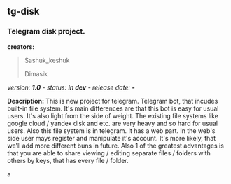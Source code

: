 ## tg-disk
### Telegram disk project.

**creators:**
> Sashuk_keshuk
>
> Dimasik

*version: **1.0**        -         status: **in dev**          -         release date: **-***

**Description:**
  This is new project for telegram. Telegram bot, that incudes built-in file system. It's main differences are that this bot is easy for usual users. It's also light from the side of weight. The existing file systems like google cloud / yandex disk and etc. are very heavy and so hard for usual users. Also this file system is in telegram. It has a web part. In the web's side user mays register and manipulate it's account. It's more likely, that we'll add more different buns in future. Also 1 of the greatest advantages is that you are able to share viewing / editing separate files / folders with others by keys, that has every file / folder.
</hr>
a
